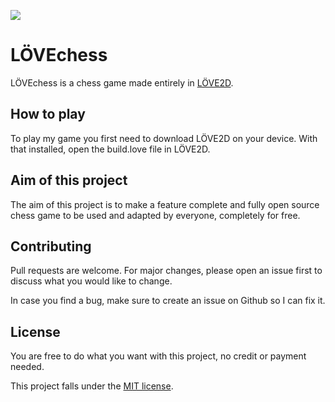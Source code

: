 ![](LÖVEchess_preview.png)

# LÖVEchess

LÖVEchess is a chess game made entirely in [LÖVE2D](https://love2d.org/).

## How to play

To play my game you first need to download LÖVE2D on your device. With that installed, open the build.love file in LÖVE2D.

## Aim of this project

The aim of this project is to make a feature complete and fully open source chess game to be used and adapted by everyone, completely for free.

## Contributing

Pull requests are welcome. For major changes, please open an issue first to discuss what you would like to change.

In case you find a bug, make sure to create an issue on Github so I can fix it.

## License

You are free to do what you want with this project, no credit or payment needed.

This project falls under the [MIT license](https://choosealicense.com/licenses/mit/).
